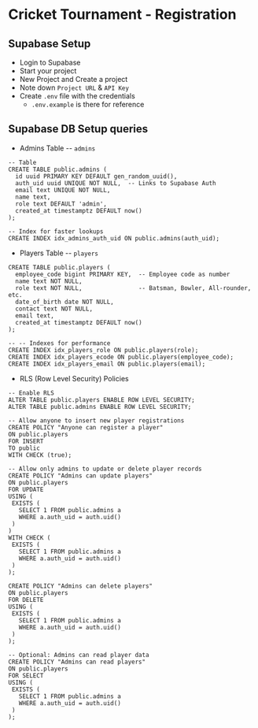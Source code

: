 # Cricket Tournament - Registration

## Supabase Setup
 - Login to Supabase
 - Start your project
 - New Project and Create a project
 - Note down `Project URL` & `API Key`
 - Create `.env` file with the credentials
   - `.env.example` is there for reference

## Supabase DB Setup queries
 - Admins Table -- `admins`
```
-- Table
CREATE TABLE public.admins (
  id uuid PRIMARY KEY DEFAULT gen_random_uuid(),
  auth_uid uuid UNIQUE NOT NULL,  -- Links to Supabase Auth
  email text UNIQUE NOT NULL,
  name text,
  role text DEFAULT 'admin',
  created_at timestamptz DEFAULT now()
);

-- Index for faster lookups
CREATE INDEX idx_admins_auth_uid ON public.admins(auth_uid);
```

 - Players Table -- `players`
```
CREATE TABLE public.players (
  employee_code bigint PRIMARY KEY,  -- Employee code as number
  name text NOT NULL,
  role text NOT NULL,                -- Batsman, Bowler, All-rounder, etc.
  date_of_birth date NOT NULL,
  contact text NOT NULL,
  email text,
  created_at timestamptz DEFAULT now()
);

-- -- Indexes for performance
CREATE INDEX idx_players_role ON public.players(role);
CREATE INDEX idx_players_ecode ON public.players(employee_code);
CREATE INDEX idx_players_email ON public.players(email);
```
 - RLS (Row Level Security) Policies
 ```
 -- Enable RLS
ALTER TABLE public.players ENABLE ROW LEVEL SECURITY;
ALTER TABLE public.admins ENABLE ROW LEVEL SECURITY;

-- Allow anyone to insert new player registrations
CREATE POLICY "Anyone can register a player"
ON public.players
FOR INSERT
TO public
WITH CHECK (true);

-- Allow only admins to update or delete player records
CREATE POLICY "Admins can update players"
ON public.players
FOR UPDATE
USING (
  EXISTS (
    SELECT 1 FROM public.admins a
    WHERE a.auth_uid = auth.uid()
  )
)
WITH CHECK (
  EXISTS (
    SELECT 1 FROM public.admins a
    WHERE a.auth_uid = auth.uid()
  )
);

CREATE POLICY "Admins can delete players"
ON public.players
FOR DELETE
USING (
  EXISTS (
    SELECT 1 FROM public.admins a
    WHERE a.auth_uid = auth.uid()
  )
);

-- Optional: Admins can read player data
CREATE POLICY "Admins can read players"
ON public.players
FOR SELECT
USING (
  EXISTS (
    SELECT 1 FROM public.admins a
    WHERE a.auth_uid = auth.uid()
  )
);
```

